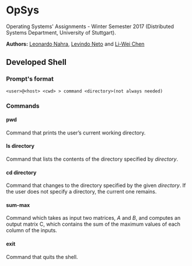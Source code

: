 # OpSys
Operating Systems' Assignments - Winter Semester 2017 (Distributed Systems Department, University of Stuttgart).

__Authors:__ [Leonardo Nahra](https://github.com/lanahra), [Levindo Neto](https://github.com/LeonChen9) and [Li-Wei Chen](https://github.com/LeonChen9)


## Developed Shell
### Prompt's format
```terminal
<user>@<host> <cwd> > command <directory>(not always needed)
```

### Commands
#### pwd
Command that prints the user’s current working directory.

#### ls directory
Command that lists the contents of the directory specified by *directory*.

#### cd directory
Command that changes to the directory specified by the given *directory*.
If the user does not specify a directory, the current one remains.


#### sum-max
Command which takes as input two matrices, *A* and *B*, and computes an output matrix C, which contains the sum of the maximum values of each column of the inputs.

#### exit
Command that quits the shell.

